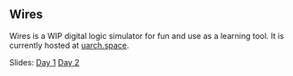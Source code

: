 ## Wires

Wires is a WIP digital logic simulator for fun and use as a learning tool. It is currently hosted at [uarch.space](https://www.uarch.space/).

Slides:
[Day 1](https://www.uarch.space/slides/day1.pdf)
[Day 2](https://www.uarch.space/slides/day2.pdf)
